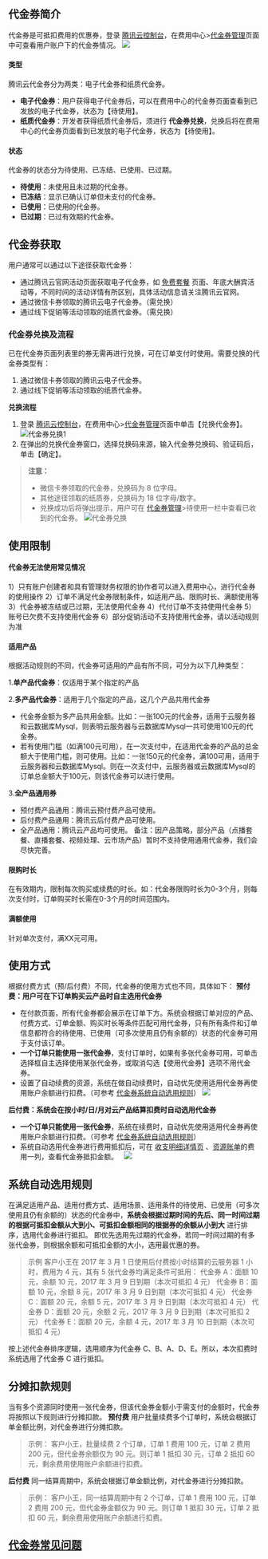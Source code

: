 ## 代金券简介
代金券是可抵扣费用的优惠券，登录 [腾讯云控制台](https://console.cloud.tencent.com)，在费用中心>[代金券管理](https://console.cloud.tencent.com/account/voucher)页面中可查看用户账户下的代金券情况。
![](https://mc.qcloudimg.com/static/img/1521a0c1596a18cbf450f8c1b380f372/image.png)

#### 类型
腾讯云代金券分为两类：电子代金券和纸质代金券。
- **电子代金券**：用户获得电子代金券后，可以在费用中心的代金券页面查看到已发放的电子代金券，状态为【待使用】。
- **纸质代金券**：开发者获得纸质代金券后，须进行 **代金券兑换**，兑换后将在费用中心的代金券页面看到已发放的电子代金券，状态为【待使用】。

#### 状态
代金券的状态分为待使用、已冻结、已使用、已过期。
- **待使用**：未使用且未过期的代金券。
- **已冻结**：显示已确认订单但未支付的代金券。
- **已使用**：已使用的代金券。
- **已过期**：已过有效期的代金券。


## 代金券获取
用户通常可以通过以下途径获取代金券：
- 通过腾讯云官网活动页面获取电子代金券，如 [免费套餐](https://cloud.tencent.com/act/free) 页面、年底大酬宾活动等，不同时间的活动详情有所区别，具体活动信息请关注腾讯云官网。
- 通过微信卡券领取的腾讯云电子代金券。（需兑换）
- 通过线下促销等活动领取的纸质代金券。（需兑换）

### 代金券兑换及流程
已在代金券页面列表里的券无需再进行兑换，可在订单支付时使用。需要兑换的代金券类型有：
1. 通过微信卡券领取的腾讯云电子代金券。
2. 通过线下促销等活动领取的纸质代金券。

**兑换流程**
1. 登录 [腾讯云控制台](https://console.cloud.tencent.com)，在费用中心>[代金券管理](https://console.cloud.tencent.com/account/voucher)页面中单击【兑换代金券】。
  ![代金券兑换1](https://mc.qcloudimg.com/static/img/89ad07b437615ff81fc2497051201d81/image.png)
2. 在弹出的兑换代金券窗口，选择兑换码来源，输入代金券兑换码、验证码后，单击【确定】。

>**注意：**
>- 微信卡券领取的代金券，兑换码为 8 位字母。
>- 其他途径领取的纸质券，兑换码为 18 位字母/数字。
>- 兑换成功后将弹出提示，用户可在 [代金券管理](https://console.cloud.tencent.com/account/voucher)>待使用一栏中查看已收到的代金券。
>  ![代金券兑换](https://mc.qcloudimg.com/static/img/5c7c3644d0c502e331f293d310f85d52/image.png)

## 使用限制

#### 代金券无法使用常见情况
1）只有账户创建者和具有管理财务权限的协作者可以进入费用中心，进行代金券的使用操作
2）订单不满足代金券限制条件，如适用产品、限购时长、满额使用等
3）代金券被冻结或已过期，无法使用代金券
4）代付订单不支持使用代金券
5）账号已欠费不支持使用代金券
6）部分促销活动不支持使用代金券，请以活动规则为准

#### 适用产品
根据活动规则的不同，代金券可适用的产品有所不同，可分为以下几种类型：

1.**单产品代金券**：仅适用于某个指定的产品

2.**多产品代金券**：适用于几个指定的产品，这几个产品共用代金券
- 代金券金额为多产品共用金额。比如：一张100元的代金券，适用于云服务器和云数据库Mysql，则表明云服务器与云数据库Mysql一共可使用100元的代金券。
- 若有使用门槛（如满100元可用），在一次支付中，在适用代金券的产品的总金额大于使用门槛，则可使用。比如：一张150元的代金券，满100可用，适用于云服务器和云数据库Mysql。则在一次支付中，云服务器或云数据库Mysql的订单总金额大于100元，则该代金券可以进行使用。

3.**全产品通用券**
- 预付费产品通用：腾讯云预付费产品可使用。
- 后付费产品通用：腾讯云后付费产品可使用。
- 全产品通用：腾讯云产品均可使用。
备注：因产品策略，部分产品（点播套餐、直播套餐、视频处理、云市场产品）暂时不支持使用通用代金券，我们会尽快完善。

#### 限购时长
在有效期内，限制每次购买或续费的时长。如：代金券限购时长为0-3个月，则每次支付时，订单购买时长需在0-3个月的时间范围内。

#### 满额使用
针对单次支付，满XX元可用。



## 使用方式
根据付费方式（预/后付费）不同，代金券的使用方式也不同，具体如下：
**预付费：用户可在下订单购买云产品时自主选用代金券**
- 在付款页面，所有代金券都会展示在订单下方。系统会根据订单对应的产品、付费方式、订单金额、购买时长等条件匹配可用代金券，只有所有条件和订单信息都符合的待使用、已使用（可多次使用且仍有余额的）状态的代金券可用于支付该订单。
- **一个订单只能使用一张代金券**，支付订单时，如果有多张代金券可用，可单击选择框自主选择使用某张代金券，或取消勾选【使用代金券】选项不用代金券。
- 设置了自动续费的资源，系统在做自动续费时，自动优先使用适用代金券再使用账户余额进行扣费。（可参考 [代金券系统自动选用规则](#.E7.B3.BB.E7.BB.9F.E8.87.AA.E5.8A.A8.E9.80.89.E7.94.A8.E8.A7.84.E5.88.99)）
  ![](https://mc.qcloudimg.com/static/img/0c2a7fe9a186a2b1a7e957f7802e4542/image.png)


**后付费：系统会在按小时/日/月对云产品结算扣费时自动选用代金券**
- **一个订单只能使用一张代金券**，系统在续费时，自动优先使用适用代金券再使用账户余额进行扣费。（可参考 [代金券系统自动选用规则](#.E7.B3.BB.E7.BB.9F.E8.87.AA.E5.8A.A8.E9.80.89.E7.94.A8.E8.A7.84.E5.88.99)）
- 系统自动选用代金券进行费用抵扣后，可在 [收支明细详情页](https://console.cloud.tencent.com/account/fee) 、[资源账单](https://console.cloud.tencent.com/account/resources)的费用一列，查看代金券抵扣金额。
   ![](https://mc.qcloudimg.com/static/img/ec5664d80ceff99179d1a76edf9bbdc3/image.png)


## 系统自动选用规则
在满足适用产品、适用付费方式、适用场景、适用条件的待使用、已使用（可多次使用且仍有余额的）状态的代金券中，**系统会根据过期时间的先后、同一时间过期的根据可抵扣金额从大到小、可抵扣金额相同的根据券的余额从小到大** 进行排序，选用代金券进行抵扣。
即优先选用先过期的代金券，若同一时间过期的有多张代金券，则根据余额和可抵扣金额的大小，选用最优惠的券。
>示例
>客户小王在 2017 年 3 月 1 日使用后付费按小时结算的云服务器 1 小时，费用为 4 元，其有 5 张代金券均满足条件可抵用：
>代金券 A：面额 10 元，余额 10 元，2017 年 3 月 9 日到期（本次可抵扣 4 元）
>代金券 B：面额 10 元，余额 8 元，2017 年 3 月 9 日到期（本次可抵扣 4 元）
>代金券 C：面额 20 元，余额 5 元，2017 年 3 月 9 日到期（本次可抵扣 4 元）
>代金券 D：面额 20 元，余额 2 元，2017 年 3 月 9 日到期（本次可抵扣 2 元）
>代金券 E：面额 20 元，余额 4 元，2017 年 3 月 10 日到期（本次可抵扣 4 元）

按上述代金券排序逻辑，选用顺序为代金券 C、B、A、D、E。所以，本次扣费时系统选用了代金券 C 进行抵扣。


## 分摊扣款规则
当有多个资源同时使用一张代金券，但该代金券金额小于需支付的金额时，代金券将按照以下规则进行分摊扣款。
**预付费**
用户批量续费多个订单时，系统会根据订单金额比例，对代金券进行分摊扣款。
>示例：
客户小王，批量续费 2 个订单，订单 1 费用 100 元，订单 2 费用 200 元，但代金券余额仅为 90 元。则订单 1 抵扣 30 元，订单 2 抵扣 60 元，剩余费用使用账户余额进行扣费。

**后付费**
同一结算周期中，系统会根据订单金额比例，对代金券进行分摊扣款。
>示例：
客户小王，同一结算周期中有 2 个订单，订单 1 费用 100 元，订单 2 费用 200 元，但代金券金额仅为 90 元。则订单 1 抵扣 30 元，订单 2 抵扣 60 元，剩余费用使用账户余额进行扣费。

## [代金券常见问题](https://cloud.tencent.com/document/product/555/10870)
